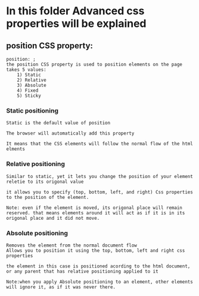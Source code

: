 # In this folder Advanced css properties will be explained

## position CSS property:

    position: ;
    the position CSS property is used to position elements on the page
    takes 5 values:
        1) Static
        2) Relative
        3) Absolute
        4) Fixed
        5) Sticky

### Static positioning

    Static is the default value of position

    The browser will automatically add this property

    It means that the CSS elements will follow the normal flow of the html elments

### Relative positioning

    Similar to static, yet it lets you change the position of your element reletie to its origonal value

    it allows you to specify (top, bottom, left, and right) Css properties to the position of the element.

    Note: even if the element is moved, its origonal place will remain reserved. that means elements around it will act as if it is in its origonal place and it did not move.

### Absolute positioning

    Removes the element from the normal document flow
    Allows you to position it using the top, bottom, left and right css properties

    the element in this case is positioned acording to the html document, or any parent that has relative positioning applied to it

    Note:when you apply Absolute positioning to an element, other elements will ignore it, as if it was never there.
